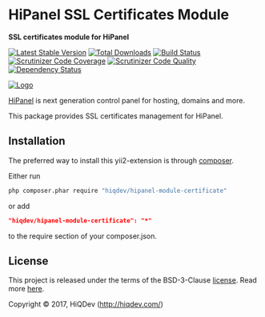 # HiPanel SSL Certificates Module

**SSL certificates module for HiPanel**

[![Latest Stable Version](https://poser.pugx.org/hiqdev/hipanel-module-certificate/v/stable)](https://packagist.org/packages/hiqdev/hipanel-module-certificate)
[![Total Downloads](https://poser.pugx.org/hiqdev/hipanel-module-certificate/downloads)](https://packagist.org/packages/hiqdev/hipanel-module-certificate)
[![Build Status](https://img.shields.io/travis/hiqdev/hipanel-module-certificate.svg)](https://travis-ci.org/hiqdev/hipanel-module-certificate)
[![Scrutinizer Code Coverage](https://img.shields.io/scrutinizer/coverage/g/hiqdev/hipanel-module-certificate.svg)](https://scrutinizer-ci.com/g/hiqdev/hipanel-module-certificate/)
[![Scrutinizer Code Quality](https://img.shields.io/scrutinizer/g/hiqdev/hipanel-module-certificate.svg)](https://scrutinizer-ci.com/g/hiqdev/hipanel-module-certificate/)
[![Dependency Status](https://www.versioneye.com/php/hiqdev:hipanel-module-certificate/dev-master/badge.svg)](https://www.versioneye.com/php/hiqdev:hipanel-module-certificate/dev-master)

[![Logo](https://raw.githubusercontent.com/hiqdev/hipanel-core/master/docs/logo.png)](https://hipanel.com/)

[HiPanel](http://hipanel.com) is next generation control panel for hosting, domains and more.

This package provides SSL certificates management for HiPanel.

## Installation

The preferred way to install this yii2-extension is through [composer](http://getcomposer.org/download/).

Either run

```sh
php composer.phar require "hiqdev/hipanel-module-certificate"
```

or add

```json
"hiqdev/hipanel-module-certificate": "*"
```

to the require section of your composer.json.

## License

This project is released under the terms of the BSD-3-Clause [license](LICENSE).
Read more [here](http://choosealicense.com/licenses/bsd-3-clause).

Copyright © 2017, HiQDev (http://hiqdev.com/)
